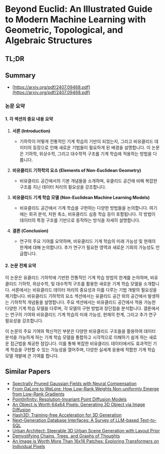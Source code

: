 # Beyond Euclid: An Illustrated Guide to Modern Machine Learning with Geometric, Topological, and Algebraic Structures
## TL;DR
## Summary
- [https://arxiv.org/pdf/2407.09468.pdf](https://arxiv.org/pdf/2407.09468.pdf)

### 논문 요약

#### 1. 각 섹션의 중요 내용 요약

1. **서론 (Introduction)**
   - 기하학이 어떻게 전통적인 기계 학습의 기반이 되었는지, 그리고 비유클리드 데이터의 등장으로 인해 새로운 기법들이 필요하게 된 배경을 설명합니다. 이 논문은 기하학, 위상수학, 그리고 대수학적 구조를 기계 학습에 적용하는 방법을 다룹니다.

2. **비유클리드 기하학의 요소 (Elements of Non-Euclidean Geometry)**
   - 비유클리드 공간에서의 기본 개념들을 소개하며, 유클리드 공간에 비해 복잡한 구조를 지닌 데이터 처리의 필요성을 강조합니다.

3. **비유클리드 기계 학습 모델 (Non-Euclidean Machine Learning Models)**
   - 비유클리드 공간에서 기계 학습을 구현하는 다양한 방법들을 논의합니다. 여기에는 회귀 분석, 차원 축소, 비유클리드 심층 학습 등이 포함됩니다. 각 방법이 데이터의 특정 구조를 기반으로 동작하는 방식을 자세히 설명합니다.

4. **결론 (Conclusion)**
   - 연구의 주요 기여를 요약하며, 비유클리드 기계 학습의 미래 가능성 및 현재의 한계에 대해 논의합니다. 추가 연구가 필요한 영역과 새로운 기회의 가능성도 언급합니다.

#### 2. 논문 전체 요약

이 논문은 유클리드 기하학에 기반한 전통적인 기계 학습 방법의 한계를 논의하며, 비유클리드 기하학, 위상수학, 및 대수학적 구조를 활용한 새로운 기계 학습 모델을 소개합니다. 서론에서는 비유클리드 데이터 처리의 중요성과 이를 다루는 기법 개발의 필요성을 제기합니다. 비유클리드 기하학의 요소 섹션에서는 유클리드 공간 외의 공간에서 발생하는 기하학적 개념들을 설명합니다. 주요 섹션에서는 비유클리드 공간에서 적용 가능한 다양한 기계 학습 모델을 다루며, 각 모델의 구현 방법과 장단점을 분석합니다. 결론에서는 연구의 기여와 비유클리드 기계 학습의 미래 가능성, 현재의 한계, 그리고 추가 연구 필요성을 강조합니다.

이 논문의 주요 기여와 혁신적인 부분은 다양한 비유클리드 구조들을 활용하여 데이터 분석을 가능하게 하는 기계 학습 모델을 통합하고 시각적으로 이해하기 쉽게 하는 새로운 접근법을 제공한 점입니다. 이를 통해 복잡한 비유클리드 데이터에서도 효과적인 기계 학습을 구현할 수 있는 가능성을 열어주며, 다양한 실세계 응용에 적합한 기계 학습 모델 개발에 큰 기여를 합니다.

## Similar Papers
- [Spectrally Pruned Gaussian Fields with Neural Compensation](2405.00676.md)
- [From GaLore to WeLore: How Low-Rank Weights Non-uniformly Emerge from Low-Rank Gradients](2407.11239.md)
- [PointInfinity: Resolution-Invariant Point Diffusion Models](2404.03566.md)
- [An Object is Worth 64x64 Pixels: Generating 3D Object via Image Diffusion](2408.03178.md)
- [Hash3D: Training-free Acceleration for 3D Generation](2404.06091.md)
- [Next-Generation Database Interfaces: A Survey of LLM-based Text-to-SQL](2406.08426.md)
- [Urban Architect: Steerable 3D Urban Scene Generation with Layout Prior](2404.06780.md)
- [Demystifying Chains, Trees, and Graphs of Thoughts](2401.14295.md)
- [An Image is Worth More Than 16x16 Patches: Exploring Transformers on Individual Pixels](2406.09415.md)
